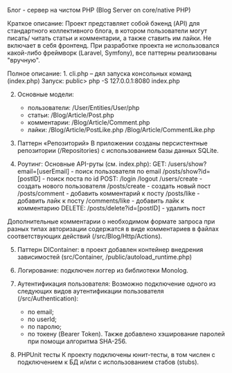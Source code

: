 Блог - сервер на чистом PHP (Blog Server on core/native PHP)

Краткое описание:
Проект представляет собой бэкенд (API) для стандартного коллективного блога, в котором пользователи могут писать/
читать статьи и комментарии, а также ставить им лайки. Не включает в себя фронтенд.
При разработке проекта не использовался какой-либо фреймворк (Laravel, Symfony), все паттерны реализованы "вручную".

Полное описание:
1.
cli.php – дял запуска консольных команд
(index.php)
Запуск: public> php -S 127.0.0.1:8080 index.php


2. Основные модели:
    - пользователи: /User/Entities/User/php
    - статьи: /Blog/Article/Post.php
    - комментарии: /Blog/Article/Comment.php
    - лайки: /Blog/Article/PostLike.php
             /Blog/Article/CommentLike.php

3. Паттерн «Репозиторий»
   В приложении созданы персистентные репозитории (/Repositories) с использованием базы данных SQLite.

4. Роутинг:
   Основные API-руты (см. index.php):
    GET:
        /users/show?email=[userEmail] - поиск пользователя по email
        /posts/show?id=[postID] - поиск поста по id
    POST:
        /login
        /logout
        /users/create - создать нового пользователя
        /posts/create - создать новый пост
        /posts/comment - добавить комментарий к посту
        /posts/like - добавить лайк к посту
        /comments/like - добавить лайк к комментарию
    DELETE:
        /posts/delete?id=[postID] - удалить пост

Дополнительные комментарии о необходимом формате запроса при разных типах авторизации содержатся в виде комментариев в файлах соответствующих действий (/src/Blog/Http/Actions).

5. Паттерн DIContainer: в проект добавлен контейнер внедрения зависимостей (src/Container, /public/autoload_runtime.php)

6. Логирование: подключен логгер из библиотеки Monolog.

7. Аутентификация пользователя:
Возможно подключение одного из следующих видов аутентификации пользователя (/src/Authentication):
   - по email;
   - по userId;
   - по паролю;
   - по токену (Bearer Token).
Также добавлено хэширование паролей при помощи алгоритма SHA-256.

7. PHPUnit тесты
К проекту подключены юнит-тесты, в том числен с подключением к БД и/или с использованием стабов (stubs).
